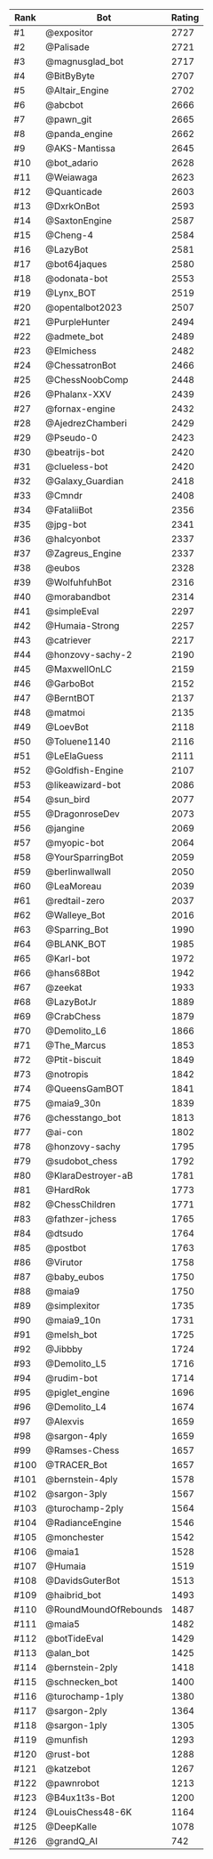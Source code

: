 Rank|Bot|Rating
---|---|---
#1|@expositor|2727
#2|@Palisade|2721
#3|@magnusglad_bot|2717
#4|@BitByByte|2707
#5|@Altair_Engine|2702
#6|@abcbot|2666
#7|@pawn_git|2665
#8|@panda_engine|2662
#9|@AKS-Mantissa|2645
#10|@bot_adario|2628
#11|@Weiawaga|2623
#12|@Quanticade|2603
#13|@DxrkOnBot|2593
#14|@SaxtonEngine|2587
#15|@Cheng-4|2584
#16|@LazyBot|2581
#17|@bot64jaques|2580
#18|@odonata-bot|2553
#19|@Lynx_BOT|2519
#20|@opentalbot2023|2507
#21|@PurpleHunter|2494
#22|@admete_bot|2489
#23|@Elmichess|2482
#24|@ChessatronBot|2466
#25|@ChessNoobComp|2448
#26|@Phalanx-XXV|2439
#27|@fornax-engine|2432
#28|@AjedrezChamberi|2429
#29|@Pseudo-0|2423
#30|@beatrijs-bot|2420
#31|@clueless-bot|2420
#32|@Galaxy_Guardian|2418
#33|@Cmndr|2408
#34|@FataliiBot|2356
#35|@jpg-bot|2341
#36|@halcyonbot|2337
#37|@Zagreus_Engine|2337
#38|@eubos|2328
#39|@WolfuhfuhBot|2316
#40|@morabandbot|2314
#41|@simpleEval|2297
#42|@Humaia-Strong|2257
#43|@catriever|2217
#44|@honzovy-sachy-2|2190
#45|@MaxwellOnLC|2159
#46|@GarboBot|2152
#47|@BerntBOT|2137
#48|@matmoi|2135
#49|@LoevBot|2118
#50|@Toluene1140|2116
#51|@LeElaGuess|2111
#52|@Goldfish-Engine|2107
#53|@likeawizard-bot|2086
#54|@sun_bird|2077
#55|@DragonroseDev|2073
#56|@jangine|2069
#57|@myopic-bot|2064
#58|@YourSparringBot|2059
#59|@berlinwallwall|2050
#60|@LeaMoreau|2039
#61|@redtail-zero|2037
#62|@Walleye_Bot|2016
#63|@Sparring_Bot|1990
#64|@BLANK_BOT|1985
#65|@Karl-bot|1972
#66|@hans68Bot|1942
#67|@zeekat|1933
#68|@LazyBotJr|1889
#69|@CrabChess|1879
#70|@Demolito_L6|1866
#71|@The_Marcus|1853
#72|@Ptit-biscuit|1849
#73|@notropis|1842
#74|@QueensGamBOT|1841
#75|@maia9_30n|1839
#76|@chesstango_bot|1813
#77|@ai-con|1802
#78|@honzovy-sachy|1795
#79|@sudobot_chess|1792
#80|@KlaraDestroyer-aB|1781
#81|@HardRok|1773
#82|@ChessChildren|1771
#83|@fathzer-jchess|1765
#84|@dtsudo|1764
#85|@postbot|1763
#86|@Virutor|1758
#87|@baby_eubos|1750
#88|@maia9|1750
#89|@simplexitor|1735
#90|@maia9_10n|1731
#91|@melsh_bot|1725
#92|@Jibbby|1724
#93|@Demolito_L5|1716
#94|@rudim-bot|1714
#95|@piglet_engine|1696
#96|@Demolito_L4|1674
#97|@Alexvis|1659
#98|@sargon-4ply|1659
#99|@Ramses-Chess|1657
#100|@TRACER_Bot|1657
#101|@bernstein-4ply|1578
#102|@sargon-3ply|1567
#103|@turochamp-2ply|1564
#104|@RadianceEngine|1546
#105|@monchester|1542
#106|@maia1|1528
#107|@Humaia|1519
#108|@DavidsGuterBot|1513
#109|@haibrid_bot|1493
#110|@RoundMoundOfRebounds|1487
#111|@maia5|1482
#112|@botTideEval|1429
#113|@alan_bot|1425
#114|@bernstein-2ply|1418
#115|@schnecken_bot|1400
#116|@turochamp-1ply|1380
#117|@sargon-2ply|1364
#118|@sargon-1ply|1305
#119|@munfish|1293
#120|@rust-bot|1288
#121|@katzebot|1267
#122|@pawnrobot|1213
#123|@B4ux1t3s-Bot|1200
#124|@LouisChess48-6K|1164
#125|@DeepKalle|1078
#126|@grandQ_AI|742
